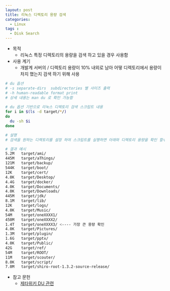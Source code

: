 ```yaml
---
layout: post
title: 리눅스 디렉토리 용량 검색  
categories:
  - Linux
tags :   
  - Disk Search    
---
```

 - 목적 
   - 리눅스 특정 디렉토리의 용량을 검색 하고 있을 경우 사용함
 - 사용 계기 
   - 개발계 서버의 / 디렉토리 용량이 10% 내외로 남아 어떻 디렉토리에서 용량이 차지 했는지 검색 하기 위해 사용         
        
``` bash
# du 옵션 
# -s separate-dirs  subdirectories 별 사이즈 출력   
# -h human-readable format print
# 상세 내용는 man du 로 확인 가능함 
 
# du 옵션 기반으로 리눅스 디렉토리 검색 스크립트 내용 
for i in $(ls -d target/*/)
do 
  du -sh $i
done

# 설명 
# 검색을 원하는 디렉토리를 설정 하여 스크립트를 실행하면 아래와 디렉토리 용량을 확인 할수 있음 

# 결과 예시 
5.2M   target/ami/
445M   target/aThings/
121M   target/backup/
544K   target/boot/
12K    target/cert/
4.0K   target/Desktop/
4.4G   target/docker/
4.0K   target/Documents/
4.0K   target/Downloads/
445M   target/jdk/
8.1M   target/lib/
12K    target/logs/
4.0K   target/Music/
54M    target/oneXXXX1/
450M   target/oneXXXX2/
1.4T   target/oneXXXX3/ <---- 가장 큰 용량 확인 
4.0K   target/Pictures/
1.3M   target/plugin/
1.6G   target/pptx/
4.0K   target/Public/
42G    target/ref/
54M    target/ROOT/
11M    target/scouter/
8.0K   target/script/
7.0M   target/shiro-root-1.3.2-source-release/
``` 
 - 참고 문헌   
   - [제타위키 DU 관련](https://zetawiki.com/wiki/%EB%A6%AC%EB%88%85%EC%8A%A4_%EB%94%94%EB%A0%89%ED%86%A0%EB%A6%AC_%EC%9A%A9%EB%9F%89_%ED%99%95%EC%9D%B8_du)              

